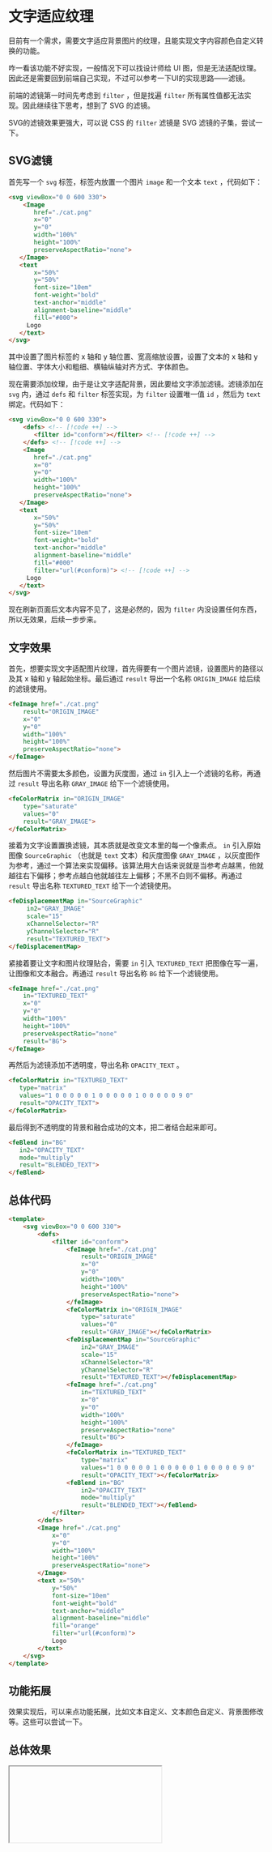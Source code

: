 # 文字适应纹理

 目前有一个需求，需要文字适应背景图片的纹理，且能实现文字内容颜色自定义转换的功能。

咋一看该功能不好实现，一般情况下可以找设计师给 UI 图，但是无法适配纹理。因此还是需要回到前端自己实现，不过可以参考一下UI的实现思路——滤镜。

前端的滤镜第一时间先考虑到 `filter` ，但是找遍 `filter` 所有属性值都无法实现。因此继续往下思考，想到了 SVG 的滤镜。

SVG的滤镜效果更强大，可以说 CSS 的 `filter` 滤镜是 SVG 滤镜的子集，尝试一下。

## SVG滤镜

首先写一个 `svg` 标签，标签内放置一个图片 `image` 和一个文本 `text` ，代码如下：

```html
<svg viewBox="0 0 600 330">
    <Image
       href="./cat.png"
       x="0"
       y="0"
       width="100%"
       height="100%"
       preserveAspectRatio="none">
   </Image>
   <text
       x="50%"
       y="50%"
       font-size="10em"
       font-weight="bold"
       text-anchor="middle"
       alignment-baseline="middle"
       fill="#000">
     Logo
   </text>
</svg>
```

其中设置了图片标签的 x 轴和 y 轴位置、宽高缩放设置，设置了文本的 x 轴和 y 轴位置、字体大小和粗细、横轴纵轴对齐方式、字体颜色。

现在需要添加纹理，由于是让文字适配背景，因此要给文字添加滤镜。滤镜添加在 `svg` 内，通过 `defs` 和 `filter` 标签实现，为 `filter` 设置唯一值 `id` ，然后为 `text` 绑定。代码如下：

```html
<svg viewBox="0 0 600 330">
    <defs> <!-- [!code ++] -->
       <filter id="conform"></filter> <!-- [!code ++] -->
    </defs> <!-- [!code ++] -->
    <Image
       href="./cat.png"
       x="0"
       y="0"
       width="100%"
       height="100%"
       preserveAspectRatio="none">
   </Image>
   <text
       x="50%"
       y="50%"
       font-size="10em"
       font-weight="bold"
       text-anchor="middle"
       alignment-baseline="middle"
       fill="#000"
       filter="url(#conform)"> <!-- [!code ++] -->
     Logo
   </text>
</svg>
```

现在刷新页面后文本内容不见了，这是必然的，因为 `filter` 内没设置任何东西，所以无效果，后续一步步来。

## 文字效果

首先，想要实现文字适配图片纹理，首先得要有一个图片滤镜，设置图片的路径以及其 x 轴和 y 轴起始坐标。最后通过 `result` 导出一个名称 `ORIGIN_IMAGE` 给后续的滤镜使用。

```html
<feImage href="./cat.png"
    result="ORIGIN_IMAGE"
    x="0"
    y="0"
    width="100%"
    height="100%"
    preserveAspectRatio="none">
</feImage>
```

然后图片不需要太多颜色，设置为灰度图，通过 `in` 引入上一个滤镜的名称，再通过 `result` 导出名称 `GRAY_IMAGE` 给下一个滤镜使用。

```html
<feColorMatrix in="ORIGIN_IMAGE"
    type="saturate"
    values="0"
    result="GRAY_IMAGE">
</feColorMatrix>
```

接着为文字设置置换滤镜，其本质就是改变文本里的每一个像素点。 `in` 引入原始图像 `SourceGraphic` （也就是 `text` 文本）和灰度图像 `GRAY_IMAGE` ，以灰度图作为参考，通过一个算法来实现偏移。该算法用大白话来说就是当参考点越黑，他就越往右下偏移；参考点越白他就越往左上偏移；不黑不白则不偏移。再通过 `result` 导出名称 `TEXTURED_TEXT` 给下一个滤镜使用。

```html
<feDisplacementMap in="SourceGraphic"
     in2="GRAY_IMAGE"
     scale="15"
     xChannelSelector="R"
     yChannelSelector="R"
     result="TEXTURED_TEXT">
</feDisplacementMap>
```

紧接着要让文字和图片纹理贴合，需要 `in` 引入 `TEXTURED_TEXT` 把图像在写一遍，让图像和文本融合。再通过 `result` 导出名称 `BG` 给下一个滤镜使用。

```html
<feImage href="./cat.png"
    in="TEXTURED_TEXT"
    x="0"
    y="0"
    width="100%"
    height="100%"
    preserveAspectRatio="none"
    result="BG">
</feImage>
```

再然后为滤镜添加不透明度，导出名称 `OPACITY_TEXT` 。

```html
<feColorMatrix in="TEXTURED_TEXT"
   type="matrix"
   values="1 0 0 0 0 0 1 0 0 0 0 0 1 0 0 0 0 0 9 0"
   result="OPACITY_TEXT">
</feColorMatrix>
```

最后得到不透明度的背景和融合成功的文本，把二者结合起来即可。

```html
<feBlend in="BG"
   in2="OPACITY_TEXT"
   mode="multiply"
   result="BLENDED_TEXT">
</feBlend>
```

## 总体代码

```html
<template>
    <svg viewBox="0 0 600 330">
        <defs>
            <filter id="conform">
                <feImage href="./cat.png"
                    result="ORIGIN_IMAGE"
                    x="0"
                    y="0"
                    width="100%"
                    height="100%"
                    preserveAspectRatio="none">
                </feImage>
                <feColorMatrix in="ORIGIN_IMAGE"
                    type="saturate"
                    values="0"
                    result="GRAY_IMAGE"></feColorMatrix>
                <feDisplacementMap in="SourceGraphic"
                    in2="GRAY_IMAGE"
                    scale="15"
                    xChannelSelector="R"
                    yChannelSelector="R"
                    result="TEXTURED_TEXT"></feDisplacementMap>
                <feImage href="./cat.png"
                    in="TEXTURED_TEXT"
                    x="0"
                    y="0"
                    width="100%"
                    height="100%"
                    preserveAspectRatio="none"
                    result="BG">
                </feImage>
                <feColorMatrix in="TEXTURED_TEXT"
                    type="matrix"
                    values="1 0 0 0 0 0 1 0 0 0 0 0 1 0 0 0 0 0 9 0"
                    result="OPACITY_TEXT"></feColorMatrix>
                <feBlend in="BG"
                    in2="OPACITY_TEXT"
                    mode="multiply"
                    result="BLENDED_TEXT"></feBlend>
            </filter>
        </defs>
        <Image href="./cat.png"
            x="0"
            y="0"
            width="100%"
            height="100%"
            preserveAspectRatio="none">
        </Image>
        <text x="50%"
            y="50%"
            font-size="10em"
            font-weight="bold"
            text-anchor="middle"
            alignment-baseline="middle"
            fill="orange"
            filter="url(#conform)">
            Logo
        </text>
    </svg>
</template>
```

## 功能拓展

效果实现后，可以来点功能拓展，比如文本自定义、文本颜色自定义、背景图修改等。这些可以尝试一下。

## 总体效果
<Iframe url="https://duyidao.github.io/blogweb/#/info/css/svg" />